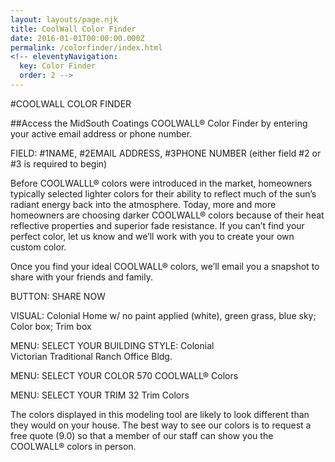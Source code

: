 ```yaml
---
layout: layouts/page.njk
title: CoolWall Color Finder
date: 2016-01-01T00:00:00.000Z
permalink: /colorfinder/index.html
<!-- eleventyNavigation:
  key: Color Finder
  order: 2 -->
---
```


#COOLWALL COLOR FINDER

##Access the MidSouth Coatings COOLWALL® Color Finder by entering your active email address or phone number.

FIELD:	#1NAME, #2EMAIL ADDRESS, #3PHONE NUMBER (either field #2 or #3 is required to begin)

Before COOLWALLL&reg; colors were introduced in the market, homeowners typically selected lighter colors for their ability to reflect much of the sun’s radiant energy back into the atmosphere. Today, more and more homeowners are choosing darker COOLWALL® colors because of their heat reflective properties and superior fade resistance. If you can’t find your perfect color, let us know and we’ll work with you to create your own custom color.

Once you find your ideal COOLWALL&reg; colors, we’ll email you a snapshot to share with your friends and family. 

BUTTON:	SHARE NOW

VISUAL:	Colonial Home w/ no paint applied (white), green grass, blue sky; Color box; Trim box
	
MENU:	SELECT YOUR BUILDING STYLE:	Colonial 	
									Victorian
									Traditional Ranch
									Office Bldg.					

MENU:	SELECT YOUR COLOR				570 COOLWALL® Colors

MENU:	SELECT YOUR TRIM				32 Trim Colors

The colors displayed in this modeling tool are likely to look different than they would on your house. The best way to see our colors is to request a free quote (9.0) so that a member of our staff can show you the COOLWALL® colors in person.